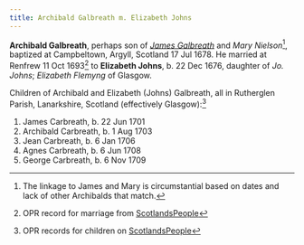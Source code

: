 ```yaml
---
title: Archibald Galbreath m. Elizabeth Johns
---
```

**Archibald Galbreath**, perhaps son of [*James Galbreath*](galbreath-james-1659.md) and *Mary Nielson*[^birth], baptized at Campbeltown, Argyll, Scotland 17 Jul 1678.  He married at Renfrew 11 Oct 1693[^marriage] to **Elizabeth Johns**, b. 22 Dec 1676, daughter of  *Jo. Johns*; *Elizabeth Flemyng* of Glasgow.

Children of Archibald and Elizabeth (Johns) Galbreath, all in Rutherglen Parish, Lanarkshire, Scotland (effectively Glasgow):[^children]

1. James Carbreath, b. 22 Jun 1701
2. Archibald Carbreath, b. 1 Aug 1703
3. Jean Carbreath, b. 6 Jan 1706
4. Agnes Carbreath, b. 6 Jun 1708
5. George Carbreath, b. 6 Nov 1709

[^birth]: The linkage to James and Mary is circumstantial based on dates and lack of other Archibalds that match.

[^marriage]: OPR record for marriage from [ScotlandsPeople](https://www.scotlandspeople.gov.uk/record-results?search_type=people&event=M&record_type%5B0%5D=opr_marriages&church_type=Old%20Parish%20Registers&dl_cat=church&dl_rec=church-banns-marriages&surname=galbreath&surname_so=syn&forename_so=starts&sex=M&spouse_name=johns&spouse_name_so=exact&record=Church%20of%20Scotland%20%28old%20parish%20registers%29%20Roman%20Catholic%20Church%20Other%20churches)

[^children]: OPR records for children on [ScotlandsPeople](https://www.scotlandspeople.gov.uk/record-results?search_type=people&event=%28B%20OR%20C%20OR%20S%29&record_type%5B0%5D=opr_births&church_type=Old%20Parish%20Registers&dl_cat=church&dl_rec=church-births-baptisms&surname=carbreath&surname_so=syn&forename_so=starts&from_year=1700&to_year=1710&parent_names=carbreath&parent_names_so=fuzzy&parent_name_two=johns&parent_name_two_so=exact&record=Church%20of%20Scotland%20%28old%20parish%20registers%29%20Roman%20Catholic%20Church%20Other%20churches&sort=asc&order=Date&field=year)


